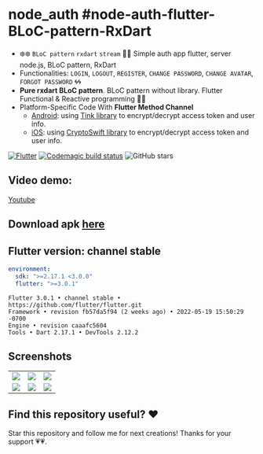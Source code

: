 # node_auth #node-auth-flutter-BLoC-pattern-RxDart

 - ❄️❄️ `BLoC pattern` `rxdart` `stream` 🐋🐋 Simple auth app flutter, server node.js, BLoC pattern, RxDart
 - Functionalities: `LOGIN`, `LOGOUT`, `REGISTER`, `CHANGE PASSWORD`, `CHANGE AVATAR`, `FORGOT PASSWORD` 🌀🌀
 - **Pure rxdart BLoC pattern**. BLoC pattern without library. Flutter Functional & Reactive programming 🌱🌱
 - Platform-Specific Code With **Flutter Method Channel**
    - [Android](https://github.com/hoc081098/node-auth-flutter-BLoC-pattern-RxDart/blob/master/android/app/src/main/kotlin/com/hoc/node_auth/MainActivity.kt#L21): using [Tink library](https://github.com/google/tink) to encrypt/decrypt access token and user info.
    - [iOS](https://github.com/hoc081098/node-auth-flutter-BLoC-pattern-RxDart/blob/master/ios/Runner/AppDelegate.swift#L20): using [CryptoSwift library](https://github.com/krzyzanowskim/CryptoSwift) to encrypt/decrypt access token and user info.

[![Flutter](https://github.com/hoc081098/node-auth-flutter-BLoC-pattern-RxDart/actions/workflows/flutter.yml/badge.svg)](https://github.com/hoc081098/node-auth-flutter-BLoC-pattern-RxDart/actions/workflows/flutter.yml)
[![Codemagic build status](https://api.codemagic.io/apps/5e299cf863c55e0019edee46/5e299cf863c55e0019edee45/status_badge.svg)](https://codemagic.io/apps/5e299cf863c55e0019edee46/5e299cf863c55e0019edee45/latest_build)
![GitHub stars](https://img.shields.io/github/stars/hoc081098/node-auth-flutter-BLoC-pattern-RxDart?style=social)

## Video demo:

[Youtube](https://youtu.be/OvsDKfy0aOs)

## Download apk [here](https://nightly.link/hoc081098/node-auth-flutter-BLoC-pattern-RxDart/workflows/flutter/master/app.zip)

## Flutter version: channel stable

```yaml
environment:
  sdk: ">=2.17.1 <3.0.0"
  flutter: ">=3.0.1"
```

```shell
Flutter 3.0.1 • channel stable • https://github.com/flutter/flutter.git
Framework • revision fb57da5f94 (2 weeks ago) • 2022-05-19 15:50:29 -0700
Engine • revision caaafc5604
Tools • Dart 2.17.1 • DevTools 2.12.2
```

## Screenshots

|  |  |  |
| :---:  | :---:  | :---:  |
| ![](screenshots/Screenshot1.png) | ![](screenshots/Screenshot2.png) | ![](screenshots/Screenshot3.png) 
| ![](screenshots/Screenshot4.png) | ![](screenshots/Screenshot5.png) | ![](screenshots/Screenshot6.png) 

## Find this repository useful? ❤️

Star this repository and follow me for next creations! Thanks for your support 💗💗.
